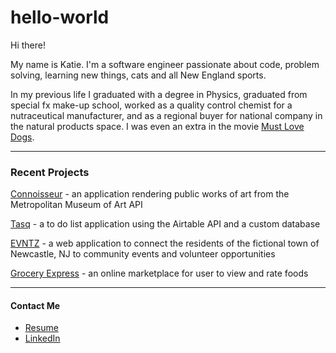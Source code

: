 # hello-world

Hi there!

My name is Katie. I'm a software engineer passionate about code, problem solving, learning new things, cats and all New England sports.

In my previous life I graduated with a degree in Physics, graduated from special fx make-up school, worked as a quality control chemist for a nutraceutical manufacturer, and as a regional buyer for national company in the natural products space. I was even an extra in the movie [Must Love Dogs](https://www.imdb.com/title/tt0417001/).

<hr>

### Recent Projects

[Connoisseur](https://github.com/ktbg/connoisseur) - an application rendering public works of art from the Metropolitan Museum of Art API

[Tasq](https://github.com/ktbg/tasq) - a to do list application using the Airtable API and a custom database

[EVNTZ](https://github.com/erik-eyler/EVNTZ) - a web application to connect the residents of the fictional town of Newcastle, NJ to community events and volunteer opportunities

[Grocery Express](https://github.com/ktbg/grocery-express) - an online marketplace for user to view and rate foods

<hr>

#### Contact Me

- [Resume](https://drive.google.com/file/d/1sx3WLnzPuXSVRsCxC_BnAWqLWUysiTWA/view?usp=sharing)
- [LinkedIn](https://www.linkedin.com/in/katherine-boates-goudreau/)
